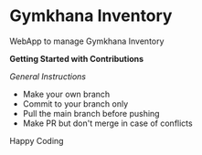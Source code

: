 # Gymkhana Inventory
WebApp to manage Gymkhana Inventory

**Getting Started with Contributions**

*General Instructions*
- Make your own branch
- Commit to your branch only
- Pull the main branch before pushing
- Make PR but don't merge in case of conflicts

Happy Coding

